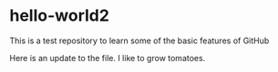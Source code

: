 # hello-world2
This is a test repository to learn some of the basic features of GitHub

Here is an update to the file. I like to grow tomatoes. 
